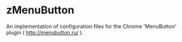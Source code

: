 zMenuButton
===========

An implementation of configuration files for the Chrome 'MenuButton' plugin ( http://menubutton.ru/ ). 